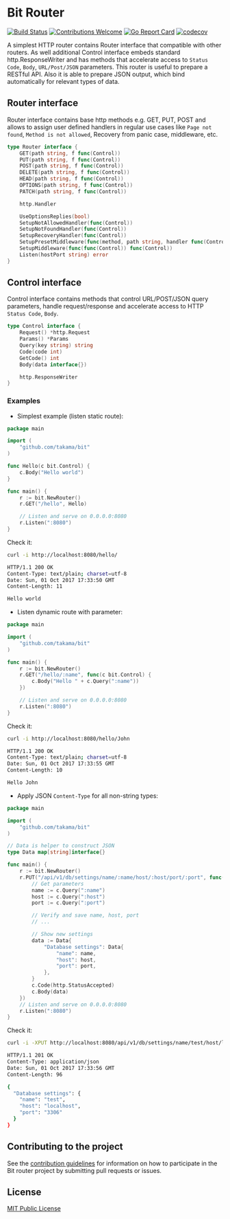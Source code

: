 # Bit Router

[![Build Status](https://travis-ci.org/takama/bit.svg?branch=master)](https://travis-ci.org/takama/bit)
[![Contributions Welcome](https://img.shields.io/badge/contributions-welcome-brightgreen.svg?style=flat)](https://github.com/takama/bit/issues)
[![Go Report Card](https://goreportcard.com/badge/github.com/takama/bit)](https://goreportcard.com/report/github.com/takama/bit)
[![codecov](https://codecov.io/gh/takama/bit/branch/master/graph/badge.svg)](https://codecov.io/gh/takama/bit)

A simplest HTTP router contains Router interface that compatible with other routers. As well additional Control interface embeds standard http.ResponseWriter and has methods that accelerate access to `Status Code`, `Body`, `URL/Post/JSON` parameters. This router is useful to prepare a RESTful API. Also it is able to prepare JSON output, which bind automatically for relevant types of data.

## Router interface

Router interface contains base http methods e.g. GET, PUT, POST and allows to assign user defined handlers in regular use cases like `Page not found`, `Method is not allowed`, Recovery from panic case, middleware, etc.

```go
type Router interface {
    GET(path string, f func(Control))
    PUT(path string, f func(Control))
    POST(path string, f func(Control))
    DELETE(path string, f func(Control))
    HEAD(path string, f func(Control))
    OPTIONS(path string, f func(Control))
    PATCH(path string, f func(Control))

    http.Handler

    UseOptionsReplies(bool)
    SetupNotAllowedHandler(func(Control))
    SetupNotFoundHandler(func(Control))
    SetupRecoveryHandler(func(Control))
    SetupPresetMiddleware(func(method, path string, handler func(Control)) (string, string, func(Control)))
    SetupMiddleware(func(func(Control)) func(Control))
    Listen(hostPort string) error
}
```

## Control interface

Control interface contains methods that control URL/POST/JSON query parameters, handle request/response and accelerate access to HTTP `Status Code`, `Body`.

```go
type Control interface {
    Request() *http.Request
    Params() *Params
    Query(key string) string
    Code(code int)
    GetCode() int
    Body(data interface{})

    http.ResponseWriter
}
```

### Examples

- Simplest example (listen static route):

```go
package main

import (
    "github.com/takama/bit"
)

func Hello(c bit.Control) {
    c.Body("Hello world")
}

func main() {
    r := bit.NewRouter()
    r.GET("/hello", Hello)

    // Listen and serve on 0.0.0.0:8080
    r.Listen(":8080")
}
```

Check it:

```sh
curl -i http://localhost:8080/hello/

HTTP/1.1 200 OK
Content-Type: text/plain; charset=utf-8
Date: Sun, 01 Oct 2017 17:33:50 GMT
Content-Length: 11

Hello world
```

- Listen dynamic route with parameter:

```go
package main

import (
    "github.com/takama/bit"
)

func main() {
    r := bit.NewRouter()
    r.GET("/hello/:name", func(c bit.Control) {
        c.Body("Hello " + c.Query(":name"))
    })

    // Listen and serve on 0.0.0.0:8080
    r.Listen(":8080")
}
```

Check it:

```sh
curl -i http://localhost:8080/hello/John

HTTP/1.1 200 OK
Content-Type: text/plain; charset=utf-8
Date: Sun, 01 Oct 2017 17:33:55 GMT
Content-Length: 10

Hello John
```

- Apply JSON `Content-Type` for all non-string types:

```go
package main

import (
    "github.com/takama/bit"
)

// Data is helper to construct JSON
type Data map[string]interface{}

func main() {
    r := bit.NewRouter()
    r.PUT("/api/v1/db/settings/name/:name/host/:host/port/:port", func(c bit.Control) {
        // Get parameters
        name := c.Query(":name")
        host := c.Query(":host")
        port := c.Query(":port")

        // Verify and save name, host, port
        // ...

        // Show new settings
        data := Data{
            "Database settings": Data{
                "name": name,
                "host": host,
                "port": port,
            },
        }
        c.Code(http.StatusAccepted)
        c.Body(data)
    })
    // Listen and serve on 0.0.0.0:8080
    r.Listen(":8080")
}
```

Check it:

```sh
curl -i -XPUT http://localhost:8080/api/v1/db/settings/name/test/host/localhost/port/3306

HTTP/1.1 201 OK
Content-Type: application/json
Date: Sun, 01 Oct 2017 17:33:56 GMT
Content-Length: 96

{
  "Database settings": {
    "name": "test",
    "host": "localhost",
    "port": "3306"
  }
}
```

## Contributing to the project

See the [contribution guidelines](docs/CONTRIBUTING.md) for information on how to
participate in the Bit router project by submitting pull requests or issues.

## License

[MIT Public License](https://github.com/takama/bit/blob/master/LICENSE)
